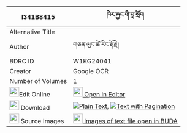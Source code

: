 |I341B8415|ཁེར་རྐྱང་གི་བླ་སྲོག 
| --- | --- 
|Alternative Title |
|Author| གཅན་ལུང་ཚེ་རིང་རྡོ་རྗེ།
|BDRC ID | W1KG24041
|Creator | Google OCR
|Number of Volumes| 1
|<img width="25" src="https://img.icons8.com/color/25/000000/edit-property.png">Edit Online| [<img width="25" src="https://avatars.githubusercontent.com/u/45091458?s=200&v=4"> Open in Editor](http://editor.openpecha.org/I341B8415)
|<img width="25" src="https://img.icons8.com/fluent/48/000000/download-2.png"/>  Download | [![](https://img.icons8.com/color/20/000000/txt.png)Plain Text](https://github.com/Openpecha/I341B8415/releases/download/v1/khe_ra_kyang_gi_lasok_plain_I341B8415.zip), [![](https://img.icons8.com/color/20/000000/txt.png)Text with Pagination](https://github.com/Openpecha/I341B8415/releases/download/v1/khe_ra_kyang_gi_lasok_pages_I341B8415.zip)
|<img width="25" src="https://img.icons8.com/plasticine/100/000000/pictures-folder.png"/>  Source Images | [<img width="25" src="https://library.bdrc.io/icons/BUDA-small.svg"> Images of text file open in BUDA](https://library.bdrc.io/show/bdr:W1KG24041)